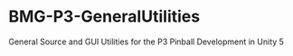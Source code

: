 # BMG-P3-GeneralUtilities
General Source and GUI Utilities for the P3 Pinball Development in Unity 5
